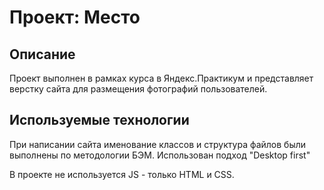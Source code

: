 # Проект: Место
## Описание

Проект выполнен в рамках курса в Яндекс.Практикум и представляет верстку сайта для размещения фотографий пользователей.

## Используемые технологии 

При написании сайта именование классов и структура файлов были выполнены по методологии БЭМ. 
Использован подход "Desktop first"

В проекте не используется JS - только HTML и CSS. 
